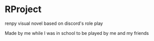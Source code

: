 # RProject
renpy visual novel based on discord's role play

Made by me while I was in school to be played by me and my friends
